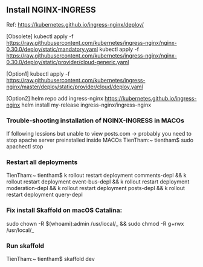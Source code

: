 ## Install NGINX-INGRESS

Ref: https://kubernetes.github.io/ingress-nginx/deploy/

[Obsolete]
kubectl apply -f https://raw.githubusercontent.com/kubernetes/ingress-nginx/nginx-0.30.0/deploy/static/mandatory.yaml
kubectl apply -f https://raw.githubusercontent.com/kubernetes/ingress-nginx/nginx-0.30.0/deploy/static/provider/cloud-generic.yaml

[Option1]
kubectl apply -f https://raw.githubusercontent.com/kubernetes/ingress-nginx/master/deploy/static/provider/cloud/deploy.yaml

[Option2]
helm repo add ingress-nginx https://kubernetes.github.io/ingress-nginx
helm install my-release ingress-nginx/ingress-nginx

### Trouble-shooting installation of NGINX-INGRESS in MACOs

If following lessions but unable to view posts.com -> probably you need to stop apache server preinstalled inside MACOs
TienTham:~ tientham\$ sudo apachectl stop

### Restart all deployments

TienTham:~ tientham\$ k rollout restart deployment comments-depl && k rollout restart deployment event-bus-depl && k rollout restart deployment moderation-depl && k rollout restart deployment posts-depl && k rollout restart deployment query-depl

### Fix install Skaffold on macOS Catalina:

sudo chown -R \$(whoami):admin /usr/local/_ && sudo chmod -R g+rwx /usr/local/_

### Run skaffold

TienTham:~ tientham\$ skaffold dev
